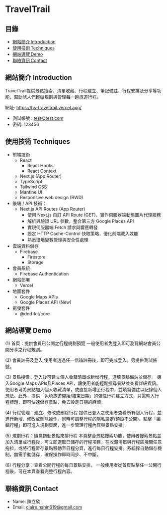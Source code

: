 # TravelTrail

## 目錄
- [網站簡介 Introduction](#網站簡介-introduction)
- [使用技術 Techniques](#使用技術-techniques)
- [網站導覽 Demo](#網站導覽-demo)
- [聯絡資訊 Contact](#聯絡資訊-contact)

## 網站簡介 Introduction
TravelTrail提供景點搜索、清單收藏、行程建立、筆記備註、行程安排及分享等功能，幫助旅人們輕鬆規劃與管理每一趟旅遊行程。

網址: https://hs-traveltrail.vercel.app/
* 測試帳號 : test@test.com
* 密碼: 123456



## 使用技術 Techniques
* 前端技術
    * React
        * React Hooks
        * React Context
    * Next.js (App Router)
    * TypeScript
    * Tailwind CSS
    * Mantine UI
    * Responsive web design (RWD)
* 後端 / API 技術：
    * Next.js API Routes (App Router)
        * 使用 Next.js 自訂 API Route (GET)，實作伺服器端動態圖片代理服務
        * 解析與驗證 URL 參數，整合第三方 Google Places API
        * 實現伺服器端 Fetch 請求與響應轉發
        * 設定 HTTP Cache-Control 快取策略，優化前端載入效能
        * 熟悉環境變數管理與安全性處理
* 雲端資料儲存
    * Firebase 
        * Firestore
        * Storage
* 會員系統
    * Firebase Authentication
* 網站部署
    * Vercel
* 地圖套件
    * Google Maps APIs 
    * Google Places API (New)
* 拖曳套件
    * @dnd-kit/core




## 網站導覽 Demo
(1) 首頁：提供會員已公開之行程規劃預覽
一般使用者免登入即可瀏覽網站會員公開分享之行程規劃。

(2) 會員註冊及登入
使用者透過任一信箱註冊後，即可完成登入。另提供測試帳號。

(3) 景點搜索：登入後可建立個人收藏清單或新增行程，選填景點備註並儲存。
導入Google Maps APIs及Places API，讓使用者能輕鬆搜尋景點並查看詳細資訊。使用者可將景點加入個人收藏清單，或直接新增至行程中，並填寫備註以記錄個人想法。此外，提供「免填旅遊開始/結束日期」的彈性行程建立方式，只需輸入行程標題，即可快速儲存景點，免去設定日期的麻煩。

(4) 行程管理：建立、修改或刪除行程
提供已登入之使用者查看所有個人行程，並進行新增、修改或刪除操作。同時可調整行程的隱私設定(預設不公開)。點擊「編輯行程」即可進入規劃頁面，進一步管理行程內容與景點安排。

(5) 規劃行程：隨意拖動景點來排行程
本頁整合景點搜索功能，使用者搜索景點並加入清單或行程後，可立即選取已儲存的行程項目，在收藏清單與行程區塊間任意拖拉，或將行程暫存景點移動至日程分頁，進行每日行程安排。系統採自動儲存機制，無需手動儲存，確保操作即時同步、不中斷。

(6) 行程分享：查看公開行程的每日景點安排。
一般使用者從首頁點擊任一公開行程後，可在本頁查看完整行程內容。

## 聯絡資訊 Contact
* Name: 陳立欣
* Email: claire.hshin619@gmail.com


